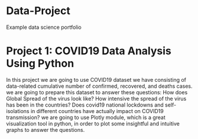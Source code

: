 # Data-Project
Example data science portfolio

# Project 1: COVID19 Data Analysis Using Python
In this project we are going to use COVID19 dataset we have consisting of data-related cumulative number of confirmed, recovered, and deaths cases. we are going to prepare this dataset to answer these questions: How does Global Spread of the virus look like? How intensive the spread of the virus has been in the countries? Does covid19 national lockdowns and self-isolations in different countries have actually impact on COVID19 transmission? we are going to use Plotly module, which is a great visualization tool in python, in order to plot some insightful and intuitive graphs to answer the questions.

